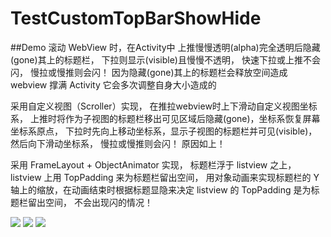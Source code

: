 # TestCustomTopBarShowHide

##Demo
滚动 WebView 时，在Activity中
上推慢慢透明(alpha)完全透明后隐藏(gone)其上的标题栏，
下拉则显示(visible)且慢慢不透明，
快速下拉或上推不会闪，
慢拉或慢推则会闪！
因为隐藏(gone)其上的标题栏会释放空间造成 webview 撑满 Activity 它会多次调整自身大小造成的

采用自定义视图（Scroller）实现，
在推拉webview时上下滑动自定义视图坐标系，
上推时将作为子视图的标题栏移出可见区域后隐藏(gone)，坐标系恢复屏幕坐标系原点，
下拉时先向上移动坐标系，显示子视图的标题栏并可见(visible)，然后向下滑动坐标系，
慢拉或慢推则会闪！
原因如上！

采用 FrameLayout + ObjectAnimator 实现，
标题栏浮于 listview 之上，listview 上用 TopPadding 来为标题栏留出空间，
用对象动画来实现标题栏的 Y 轴上的缩放，在动画结束时根据标题显隐来决定 listview 的 TopPadding 是为标题栏留出空间，
不会出现闪的情况！

![](https://github.com/wzhnsc/TestCustomTopBarShowHide/blob/master/gif/show.gif)
![](https://github.com/wzhnsc/TestCustomTopBarShowHide/blob/master/gif/show2.gif)
![](https://github.com/wzhnsc/TestCustomTopBarShowHide/blob/master/gif/show3.gif)
